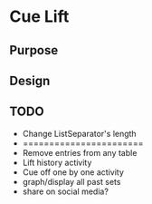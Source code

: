 # Cue Lift

## Purpose

## Design
## TODO

- Change ListSeparator's length
- =======================
- Remove entries from any table
- Lift history activity
- Cue off one by one activity
- graph/display all past sets
- share on social media?
